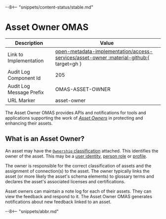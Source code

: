 <!-- SPDX-License-Identifier: CC-BY-4.0 -->
<!-- Copyright Contributors to the Egeria project. -->

--8<-- "snippets/content-status/stable.md"

# Asset Owner OMAS

| Description              | Value                                                                                                                                                                                          |
|--------------------------|------------------------------------------------------------------------------------------------------------------------------------------------------------------------------------------------|
| Link to Implementation   | [open-metadata-implementation/access-services/asset-owner :material-github:](https://github.com/odpi/egeria/tree/master/open-metadata-implementation/access-services/asset-owner){ target=gh } |
| Audit Log Component Id   | 205                                                                                                                                                                                            |
| Audit Log Message Prefix | OMAS-ASSET-OWNER                                                                                                                                                                               |
| URL Marker               | asset-owner                                                                                                                                                                                    |


The Asset Owner OMAS provides APIs and notifications for tools and applications supporting the work of [*Asset Owners*](/practices/roles/overview/) in protecting and enhancing their assets.

## What is an Asset Owner?

An asset may have the [`Ownership` classification](/types/4/0445-Governance-Roles) attached.  This identifies the owner of the asset.  This may be a [user identity](/concepts/user-identity), [person role](/concepts/person-role) or [profile](/concepts/personal-profile).

The owner is responsible for the correct classification of assets and the assignment of connection(s) to the asset.  The owner typically links the asset (or more likely the asset's schema elements) to glossary terms and declares the asset's associated licenses and certifications.

Asset owners can maintain a note log for each of their assets.  They can view the feedback and respond to it.  The Asset Owner OMAS generates notifications about new feedback linked to an asset.



--8<-- "snippets/abbr.md"

